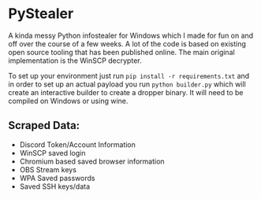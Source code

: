 # PyStealer
A kinda messy Python infostealer for Windows which I made for fun on and off over the course of a few weeks. A lot of the code is based on existing open source tooling that has been published online. The main original implementation is the WinSCP decrypter.

To set up your environment just run ``pip install -r requirements.txt`` and in order to set up an actual payload you run ```python builder.py``` which will create an interactive builder to create a dropper binary. It will need to be compiled on Windows or using wine.

## Scraped Data:
* Discord Token/Account Information
* WinSCP saved login
* Chromium based saved browser information
* OBS Stream keys
* WPA Saved passwords
* Saved SSH keys/data
